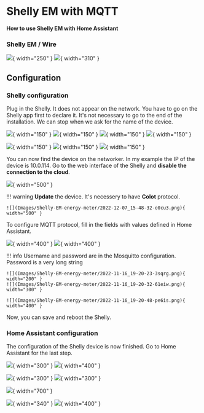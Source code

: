 # Shelly EM with MQTT

**How to use Shelly EM with Home Assistant**

### Shelly EM / Wire

![](Images/Shelly-EM-energy-meter/IMG_4549.jpg){ width="250" }
![](Images/Shelly-EM-energy-meter/Shelly-EM-energy-meter/IMG_4550.jpg){ width="310" }


## Configuration
### Shelly configuration
Plug in the Shelly. It does not appear on the network.
You have to go on the Shelly app first to declare it.
It's not necessary to go to the end of the installation.
We can stop when we ask for the name of the device.

![](Images/Shelly-EM-energy-meter/IMG_4541.PNG){ width="150" }
![](Images/Shelly-EM-energy-meter/IMG_4547.PNG){ width="150" }
![](Images/Shelly-EM-energy-meter/IMG_4543.PNG){ width="150" }
![](Images/Shelly-EM-energy-meter/IMG_4548.PNG){ width="150" }

![](Images/Shelly-EM-energy-meter/IMG_4542.PNG){ width="150" }
![](Images/Shelly-EM-energy-meter/IMG_4545.PNG){ width="150" }
![](Images/Shelly-EM-energy-meter/IMG_4546.PNG){ width="150" }

You can now find the device on the networker. In my example the IP of the device is 10.0.114.
Go to the web interface of the Shelly and **disable the connection to the cloud**.

![](Images/Shelly-EM-energy-meter/2022-12-07_15-49-38-cjt9x.png){ width="500" }


!!! warning
    **Update** the device. It's necessery to have **CoIot** protocol.

    ![](Images/Shelly-EM-energy-meter/2022-12-07_15-48-32-o0cu3.png){ width="500" }

To configure MQTT protocol, fill in the fields with values defined in Home Assistant.

![](Images/Shelly-EM-energy-meter/2022-12-07_15-51-53-axa1j.png){ width="400" }
![](Images/Shelly-EM-energy-meter/2022-12-07_15-56-47-69gzp.png){ width="400" }

!!! info
    Username and password are in the Mosquitto configuration. Password is a very long string

    ![](Images/Shelly-EM-energy-meter/2022-11-16_19-20-23-3sqrg.png){ width="200" }
    ![](Images/Shelly-EM-energy-meter/2022-11-16_19-20-32-61eiw.png){ width="300" }

    ![](Images/Shelly-EM-energy-meter/2022-11-16_19-20-48-pe6is.png){ width="400" }

Now, you can save and reboot the Shelly.

### Home Assistant configuration

The configuration of the Shelly device is now finished. Go to Home Assistant for the last step.

![](Images/Shelly-EM-energy-meter/2022-12-07_15-59-30-pnq91.png){ width="300" }
![](Images/Shelly-EM-energy-meter/2022-12-07_15-59-39-sv6r6.png){ width="400" }

![](Images/Shelly-EM-energy-meter/2022-12-07_15-59-57-l99ns.png){ width="300" }
![](Images/Shelly-EM-energy-meter/2022-12-07_16-01-04-usda6.png){ width="300" }

![](Images/Shelly-EM-energy-meter/2022-12-07_16-02-03-3vdm6.png){ width="700" }

![](Images/Shelly-EM-energy-meter/2022-12-07_17-24-28.png){ width="340" }
![](Images/Shelly-EM-energy-meter/2022-12-07_17-24-45.png){ width="400" }

